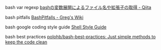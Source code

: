 bash var regexp
[bashの変数展開によるファイル名や拡張子の取得 \- Qiita]( https://qiita.com/mriho/items/b30b3a33e8d2e25e94a8#%E3%82%B7%E3%82%A7%E3%83%AB%E3%81%AE%E5%A4%89%E6%95%B0%E5%B1%95%E9%96%8B%E3%82%92%E5%88%A9%E7%94%A8%E3%81%97%E3%81%9F%E5%A0%B4%E5%90%88 )

bash pitfalls
[BashPitfalls \- Greg's Wiki]( http://mywiki.wooledge.org/BashPitfalls#local_varname.3D.24.28command.29 )

bash google coding style guide
[Shell Style Guide]( https://google.github.io/styleguide/shell.xml?showone=Use_Local_Variables#Use_Local_Variables )

bash best practices
[polohb/bash\-best\-practices: Just simple methods to keep the code clean]( https://github.com/polohb/bash-best-practices )
